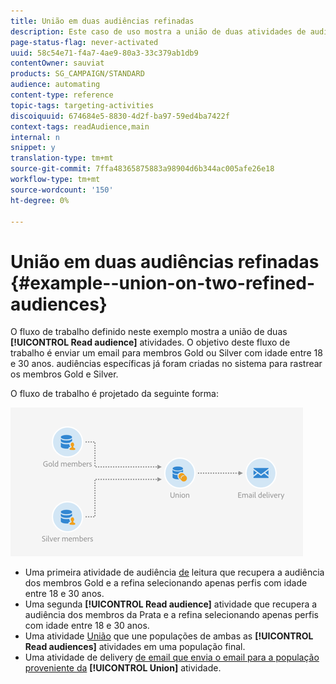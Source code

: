 ```yaml
---
title: União em duas audiências refinadas
description: Este caso de uso mostra a união de duas atividades de audiência de leitura.
page-status-flag: never-activated
uuid: 58c54e71-f4a7-4ae9-80a3-33c379ab1db9
contentOwner: sauviat
products: SG_CAMPAIGN/STANDARD
audience: automating
content-type: reference
topic-tags: targeting-activities
discoiquuid: 674684e5-8830-4d2f-ba97-59ed4ba7422f
context-tags: readAudience,main
internal: n
snippet: y
translation-type: tm+mt
source-git-commit: 7ffa48365875883a98904d6b344ac005afe26e18
workflow-type: tm+mt
source-wordcount: '150'
ht-degree: 0%

---
```



# União em duas audiências refinadas {#example--union-on-two-refined-audiences}

O fluxo de trabalho definido neste exemplo mostra a união de duas **[!UICONTROL Read audience]** atividades. O objetivo deste fluxo de trabalho é enviar um email para membros Gold ou Silver com idade entre 18 e 30 anos. audiências específicas já foram criadas no sistema para rastrear os membros Gold e Silver.

O fluxo de trabalho é projetado da seguinte forma:

![](assets/readaudience_activity_example1.png)

* Uma primeira atividade de audiência [de](../../automating/using/read-audience.md) leitura que recupera a audiência dos membros Gold e a refina selecionando apenas perfis com idade entre 18 e 30 anos.
* Uma segunda **[!UICONTROL Read audience]** atividade que recupera a audiência dos membros da Prata e a refina selecionando apenas perfis com idade entre 18 e 30 anos.
* Uma atividade [União](../../automating/using/union.md) que une populações de ambas as **[!UICONTROL Read audiences]** atividades em uma população final.
* Uma atividade de delivery [de email que envia o email para a população proveniente da](../../automating/using/email-delivery.md) **[!UICONTROL Union]** atividade.
